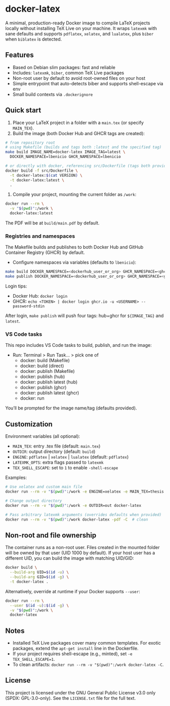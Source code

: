 # docker-latex

A minimal, production-ready Docker image to compile LaTeX projects locally without installing TeX Live on your machine. It wraps `latexmk` with sane defaults and supports `pdflatex`, `xelatex`, and `lualatex`, plus `biber` when `biblatex` is detected.

## Features

- Based on Debian slim packages: fast and reliable
- Includes: `latexmk`, `biber`, common TeX Live packages
- Non-root user by default to avoid root-owned files on your host
- Simple entrypoint that auto-detects biber and supports shell-escape via env
- Small build contexts via `.dockerignore`

## Quick start

1. Place your LaTeX project in a folder with a `main.tex` (or specify `MAIN_TEX`).
1. Build the image (both Docker Hub and GHCR tags are created):

```sh
# from repository root
# using Makefile (builds and tags both :latest and the specified tag)
make build IMAGE_NAME=docker-latex IMAGE_TAG=latest \
  DOCKER_NAMESPACE=lbenicio GHCR_NAMESPACE=lbenicio

# or directly with docker, referencing src/Dockerfile (tags both provided and :latest)
docker build -f src/Dockerfile \
  -t docker-latex:$(cat VERSION) \
  -t docker-latex:latest \
  .
```

1. Compile your project, mounting the current folder as `/work`:

```sh
docker run --rm \
  -v "$(pwd)":/work \
  docker-latex:latest
```

The PDF will be at `build/main.pdf` by default.

### Registries and namespaces

The Makefile builds and publishes to both Docker Hub and GitHub Container Registry (GHCR) by default.

- Configure namespaces via variables (defaults to `lbenicio`):

```sh
make build DOCKER_NAMESPACE=<dockerhub_user_or_org> GHCR_NAMESPACE=<ghcr_owner> IMAGE_TAG=$(cat VERSION)
make publish DOCKER_NAMESPACE=<dockerhub_user_or_org> GHCR_NAMESPACE=<ghcr_owner> IMAGE_TAG=$(cat VERSION)
```

Login tips:

- Docker Hub: `docker login`
- GHCR: `echo <TOKEN> | docker login ghcr.io -u <USERNAME> --password-stdin`

After login, `make publish` will push four tags: hub+ghcr for `${IMAGE_TAG}` and `latest`.

### VS Code tasks

This repo includes VS Code tasks to build, publish, and run the image:

- Run: Terminal > Run Task… > pick one of
  - docker: build (Makefile)
  - docker: build (direct)
  - docker: publish (Makefile)
  - docker: publish (hub)
  - docker: publish latest (hub)
  - docker: publish (ghcr)
  - docker: publish latest (ghcr)
  - docker: run

You’ll be prompted for the image name/tag (defaults provided).

## Customization

Environment variables (all optional):

- `MAIN_TEX`: entry .tex file (default: `main.tex`)
- `OUTDIR`: output directory (default: `build`)
- `ENGINE`: `pdflatex` | `xelatex` | `lualatex` (default: `pdflatex`)
- `LATEXMK_OPTS`: extra flags passed to `latexmk`
- `TEX_SHELL_ESCAPE`: set to `1` to enable `-shell-escape`

Examples:

```sh
# Use xelatex and custom main file
docker run --rm -v "$(pwd)":/work -e ENGINE=xelatex -e MAIN_TEX=thesis.tex docker-latex

# Change output directory
docker run --rm -v "$(pwd)":/work -e OUTDIR=out docker-latex

# Pass arbitrary latexmk arguments (overrides defaults when provided)
docker run --rm -v "$(pwd)":/work docker-latex -pdf -C  # clean
```

## Non-root and file ownership

The container runs as a non-root user. Files created in the mounted folder will
be owned by that user (UID 1000 by default). If your host user has a different
UID, you can build the image with matching UID/GID:

```sh
docker build \
  --build-arg UID=$(id -u) \
  --build-arg GID=$(id -g) \
  -t docker-latex .
```

Alternatively, override at runtime if your Docker supports `--user`:

```sh
docker run --rm \
  --user $(id -u):$(id -g) \
  -v "$(pwd)":/work \
  docker-latex
```

## Notes

- Installed TeX Live packages cover many common templates. For exotic packages,
  extend the `apt-get install` line in the Dockerfile.
- If your project requires shell-escape (e.g., minted), set `-e TEX_SHELL_ESCAPE=1`.
- To clean artifacts: `docker run --rm -v "$(pwd)":/work docker-latex -C`.

## License

This project is licensed under the GNU General Public License v3.0 only
(SPDX: GPL-3.0-only). See the `LICENSE.txt` file for the full text.
